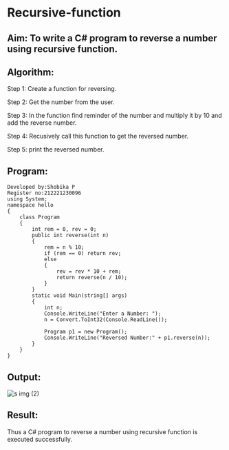 # Recursive-function

## Aim: To write a C# program to reverse a number using recursive function.

## Algorithm:
Step 1:
Create a function for reversing.

Step 2:
Get the number from the user.

Step 3:
In the function find reminder of the number and multiply it by 10 and add the reverse number.

Step 4:
Recusively call this function to get the reversed number.

Step 5:
print the reversed number.

## Program:
```
Developed by:Shobika P
Register no:212221230096
using System;
namespace hello
{
    class Program
    {
        int rem = 0, rev = 0;
        public int reverse(int n)
        {
            rem = n % 10;
            if (rem == 0) return rev;
            else
            {
                rev = rev * 10 + rem;
                return reverse(n / 10);
            }
        }
        static void Main(string[] args)
        {
            int n;
            Console.WriteLine("Enter a Number: ");
            n = Convert.ToInt32(Console.ReadLine());

            Program p1 = new Program();
            Console.WriteLine("Reversed Number:" + p1.reverse(n));
        }
    }
}
```

## Output:
![s img (2)](https://github.com/Shobika187/Recursive-function/assets/94508142/685b5a20-7775-4f60-a945-ab211fad1fcd)


## Result:
Thus a C# program to reverse a number using recursive function is executed successfully.
